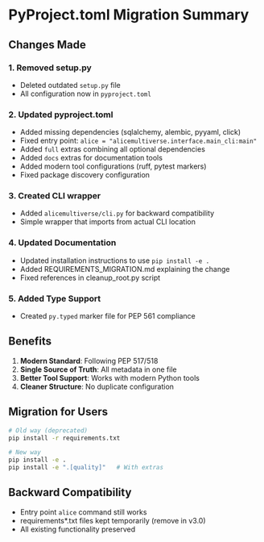 # PyProject.toml Migration Summary

## Changes Made

### 1. Removed setup.py
- Deleted outdated `setup.py` file
- All configuration now in `pyproject.toml`

### 2. Updated pyproject.toml
- Added missing dependencies (sqlalchemy, alembic, pyyaml, click)
- Fixed entry point: `alice = "alicemultiverse.interface.main_cli:main"`
- Added `full` extras combining all optional dependencies
- Added `docs` extras for documentation tools
- Added modern tool configurations (ruff, pytest markers)
- Fixed package discovery configuration

### 3. Created CLI wrapper
- Added `alicemultiverse/cli.py` for backward compatibility
- Simple wrapper that imports from actual CLI location

### 4. Updated Documentation
- Updated installation instructions to use `pip install -e .`
- Added REQUIREMENTS_MIGRATION.md explaining the change
- Fixed references in cleanup_root.py script

### 5. Added Type Support
- Created `py.typed` marker file for PEP 561 compliance

## Benefits

1. **Modern Standard**: Following PEP 517/518
2. **Single Source of Truth**: All metadata in one file
3. **Better Tool Support**: Works with modern Python tools
4. **Cleaner Structure**: No duplicate configuration

## Migration for Users

```bash
# Old way (deprecated)
pip install -r requirements.txt

# New way
pip install -e .
pip install -e ".[quality]"   # With extras
```

## Backward Compatibility

- Entry point `alice` command still works
- requirements*.txt files kept temporarily (remove in v3.0)
- All existing functionality preserved